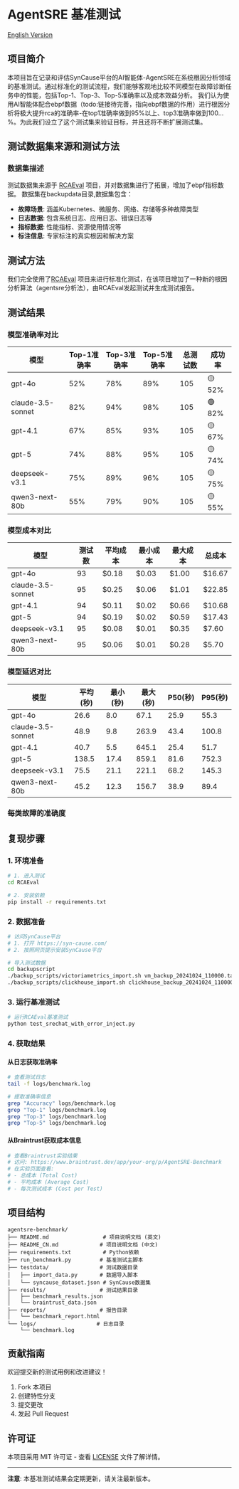 # AgentSRE 基准测试

[English Version](README.md)

## 项目简介

本项目旨在记录和评估SynCause平台的AI智能体-AgentSRE在系统根因分析领域的基准测试。通过标准化的测试流程，我们能够客观地比较不同模型在故障诊断任务中的性能，包括Top-1、Top-3、Top-5准确率以及成本效益分析。
我们认为使用AI智能体配合ebpf数据（todo:链接待完善，指向ebpf数据的作用）进行根因分析将极大提升rca的准确率-在top1准确率做到95%以上、top3准确率做到100…%。为此我们设立了这个测试集来验证目标，并且还将不断扩展测试集。

## 测试数据集来源和测试方法

### 数据集描述
测试数据集来源于 [RCAEval](https://github.com/phamquiluan/RCAEval) 项目，并对数据集进行了拓展，增加了ebpf指标数据。
数据集在backupdata目录,数据集包含：

- **故障场景**: 涵盖Kubernetes、微服务、网络、存储等多种故障类型
- **日志数据**: 包含系统日志、应用日志、错误日志等
- **指标数据**: 性能指标、资源使用情况等
- **标注信息**: 专家标注的真实根因和解决方案

## 测试方法
我们完全使用了[RCAEval](https://github.com/phamquiluan/RCAEval) 项目来进行标准化测试，在该项目增加了一种新的根因分析算法（agentsre分析法），由RCAEval发起测试并生成测试报告。

## 测试结果

### 模型准确率对比

| 模型 | Top-1准确率 | Top-3准确率 | Top-5准确率 | 总测试数 | 成功率 |
|------|-------------|-------------|-------------|----------|--------|
| gpt-4o | 52% | 78% | 89% | 105 | 🟡 52% |
| claude-3.5-sonnet | 82% | 94% | 98% | 105 | 🟢 82% |
| gpt-4.1 | 67% | 85% | 93% | 105 | 🟡 67% |
| gpt-5 | 74% | 88% | 95% | 105 | 🟡 74% |
| deepseek-v3.1 | 75% | 89% | 96% | 105 | 🟡 75% |
| qwen3-next-80b | 55% | 79% | 90% | 105 | 🟡 55% |

### 模型成本对比

| 模型 | 测试数 | 平均成本 | 最小成本 | 最大成本 | 总成本 |
|------|--------|----------|----------|----------|--------|
| gpt-4o | 93 | $0.18 | $0.03 | $1.00 | $16.67 |
| claude-3.5-sonnet | 95 | $0.25 | $0.06 | $1.01 | $22.85 |
| gpt-4.1 | 94 | $0.11 | $0.02 | $0.66 | $10.68 |
| gpt-5 | 94 | $0.19 | $0.02 | $0.59 | $17.43 |
| deepseek-v3.1 | 95 | $0.08 | $0.01 | $0.35 | $7.60 |
| qwen3-next-80b | 95 | $0.06 | $0.01 | $0.28 | $5.70 |

### 模型延迟对比

| 模型 | 平均(秒) | 最小(秒) | 最大(秒) | P50(秒) | P95(秒) |
|------|----------|----------|----------|---------|---------|
| gpt-4o | 26.6 | 8.0 | 67.1 | 25.9 | 55.3 |
| claude-3.5-sonnet | 48.9 | 9.8 | 263.9 | 43.4 | 100.8 |
| gpt-4.1 | 40.7 | 5.5 | 645.1 | 25.4 | 51.7 |
| gpt-5 | 138.5 | 17.4 | 859.1 | 81.6 | 752.3 |
| deepseek-v3.1 | 75.5 | 21.1 | 221.1 | 68.2 | 145.3 |
| qwen3-next-80b | 45.2 | 12.3 | 156.7 | 38.9 | 89.4 |

### 每类故障的准确度

## 复现步骤

### 1. 环境准备

```bash
# 1. 进入测试
cd RCAEval

# 2. 安装依赖
pip install -r requirements.txt

```

### 2. 数据准备

```bash
# 访问SynCause平台
# 1. 打开 https://syn-cause.com/
# 2. 按照网页提示安装SynCause平台

# 导入测试数据
cd backupscript
./backup_scripts/victoriametrics_import.sh vm_backup_20241024_110000.tar.gz
./backup_scripts/clickhouse_import.sh clickhouse_backup_20241024_110000.tar.gz apo_restore
```

### 3. 运行基准测试

```bash
# 运行RCAEval基准测试
python test_srechat_with_error_inject.py
```

### 4. 获取结果

#### 从日志获取准确率
```bash
# 查看测试日志
tail -f logs/benchmark.log

# 提取准确率信息
grep "Accuracy" logs/benchmark.log
grep "Top-1" logs/benchmark.log
grep "Top-3" logs/benchmark.log
grep "Top-5" logs/benchmark.log
```

#### 从Braintrust获取成本信息
```bash
# 查看Braintrust实验结果
# 访问: https://www.braintrust.dev/app/your-org/p/AgentSRE-Benchmark
# 在实验页面查看:
# - 总成本 (Total Cost)
# - 平均成本 (Average Cost)
# - 每次测试成本 (Cost per Test)
```

## 项目结构

```
agentsre-benchmark/
├── README.md                 # 项目说明文档 (英文)
├── README_CN.md             # 项目说明文档 (中文)
├── requirements.txt          # Python依赖
├── run_benchmark.py         # 基准测试主脚本
├── testdata/                # 测试数据目录
│   ├── import_data.py       # 数据导入脚本
│   └── syncause_dataset.json # SynCause数据集
├── results/                 # 测试结果目录
│   ├── benchmark_results.json
│   └── braintrust_data.json
├── reports/                 # 报告目录
│   └── benchmark_report.html
└── logs/                   # 日志目录
    └── benchmark.log
```

## 贡献指南

欢迎提交新的测试用例和改进建议！

1. Fork 本项目
2. 创建特性分支
3. 提交更改
4. 发起 Pull Request

## 许可证

本项目采用 MIT 许可证 - 查看 [LICENSE](LICENSE) 文件了解详情。

---

**注意**: 本基准测试结果会定期更新，请关注最新版本。
